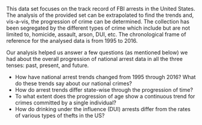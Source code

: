 This data set focuses on the track record of FBI arrests in the United States. The analysis of
the provided set can be extrapolated to find the trends and, vis-a-vis, the progression of crime
can be determined. The collection has been segregated by the different types of crime which include
but are not limited to, homicide, assault, arson, DUI, etc. The chronological frame of reference for 
the analysed data is from 1995 to 2016. 

Our analysis helped us answer a few questions (as mentioned below)  we had about the overall progression of national
arrest data in all the three tenses: past, present, and future.

- How have national arrest trends changed from 1995 through 2016? What do these trends say about
    our national crimes?
- How do arrest trends differ state-wise through the progression of time?
- To what extent does the progression of age show a continuous trend for crimes committed by a single individual?
- How do drinking under the influence (DUI) arrests differ from the rates of various types of
  thefts in the US? 
